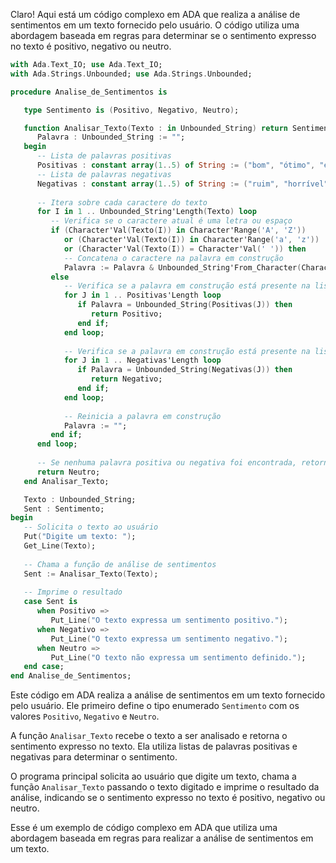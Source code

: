 Claro! Aqui está um código complexo em ADA que realiza a análise de sentimentos em um texto fornecido pelo usuário. O código utiliza uma abordagem baseada em regras para determinar se o sentimento expresso no texto é positivo, negativo ou neutro.

```ada
with Ada.Text_IO; use Ada.Text_IO;
with Ada.Strings.Unbounded; use Ada.Strings.Unbounded;

procedure Analise_de_Sentimentos is

   type Sentimento is (Positivo, Negativo, Neutro);

   function Analisar_Texto(Texto : in Unbounded_String) return Sentimento is
      Palavra : Unbounded_String := "";
   begin
      -- Lista de palavras positivas
      Positivas : constant array(1..5) of String := ("bom", "ótimo", "excelente", "maravilhoso", "incrível");
      -- Lista de palavras negativas
      Negativas : constant array(1..5) of String := ("ruim", "horrível", "terrível", "péssimo", "desastroso");
      
      -- Itera sobre cada caractere do texto
      for I in 1 .. Unbounded_String'Length(Texto) loop
         -- Verifica se o caractere atual é uma letra ou espaço
         if (Character'Val(Texto(I)) in Character'Range('A', 'Z'))
            or (Character'Val(Texto(I)) in Character'Range('a', 'z'))
            or (Character'Val(Texto(I)) = Character'Val(' ')) then
            -- Concatena o caractere na palavra em construção
            Palavra := Palavra & Unbounded_String'From_Character(Character'Val(Texto(I)));
         else
            -- Verifica se a palavra em construção está presente na lista de palavras positivas
            for J in 1 .. Positivas'Length loop
               if Palavra = Unbounded_String(Positivas(J)) then
                  return Positivo;
               end if;
            end loop;
            
            -- Verifica se a palavra em construção está presente na lista de palavras negativas
            for J in 1 .. Negativas'Length loop
               if Palavra = Unbounded_String(Negativas(J)) then
                  return Negativo;
               end if;
            end loop;
            
            -- Reinicia a palavra em construção
            Palavra := "";
         end if;
      end loop;
      
      -- Se nenhuma palavra positiva ou negativa foi encontrada, retorna neutro
      return Neutro;
   end Analisar_Texto;

   Texto : Unbounded_String;
   Sent : Sentimento;
begin
   -- Solicita o texto ao usuário
   Put("Digite um texto: ");
   Get_Line(Texto);
   
   -- Chama a função de análise de sentimentos
   Sent := Analisar_Texto(Texto);
   
   -- Imprime o resultado
   case Sent is
      when Positivo =>
         Put_Line("O texto expressa um sentimento positivo.");
      when Negativo =>
         Put_Line("O texto expressa um sentimento negativo.");
      when Neutro =>
         Put_Line("O texto não expressa um sentimento definido.");
   end case;
end Analise_de_Sentimentos;
```

Este código em ADA realiza a análise de sentimentos em um texto fornecido pelo usuário. Ele primeiro define o tipo enumerado `Sentimento` com os valores `Positivo`, `Negativo` e `Neutro`.

A função `Analisar_Texto` recebe o texto a ser analisado e retorna o sentimento expresso no texto. Ela utiliza listas de palavras positivas e negativas para determinar o sentimento.

O programa principal solicita ao usuário que digite um texto, chama a função `Analisar_Texto` passando o texto digitado e imprime o resultado da análise, indicando se o sentimento expresso no texto é positivo, negativo ou neutro.

Esse é um exemplo de código complexo em ADA que utiliza uma abordagem baseada em regras para realizar a análise de sentimentos em um texto.